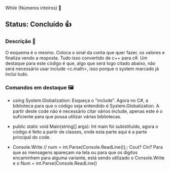 While (Números inteiros) 🔼

## Status: Concluído 👍

### Descrição 📖

O esquema é o mesmo. Coloca o sinal da conta que quer fazer, os valores e finaliza vendo a resposta. Tudo isso convertido de c++ para c#. Um destaque para este código é que, algo que será logo citado abaixo, não será necessário usar include <c.math>, isso porque o system marcado já inclui tudo.

### Comandos em destaque 🖼️

- using System.Globalization:
Esqueça o "include". Agora no C#, a biblioteca para que o código seja entendido é System.Globalization. A partir deste code não é necessário citar vários include, apenas este é o suficiente para que possa utilizar várias bibliotecas.

- public static void Main(string[] args):
Int main foi subistituído, agora o código é feito a partir de classes, onde esta parte aqui é a parte principal do code.

- Console.Write // num = int.Parse(Console.ReadLine());: 
Cout? Cin? Para que as mensagens apareçam na tela ou para que os digitos encaminhem para alguma variante, está sendo utilizado o Console.Write e o Num = int.Parse(Console.ReadLine()
